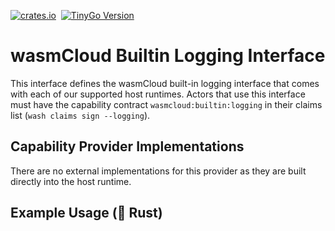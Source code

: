 [![crates.io](https://img.shields.io/crates/v/wasmcloud-interface-logging.svg)](https://crates.io/crates/wasmcloud-interface-logging)&nbsp;
[![TinyGo Version](https://img.shields.io/github/go-mod/go-version/wasmcloud/interfaces?label=TinyGo&filename=logging%2Ftinygo%2Fgo.mod)](https://pkg.go.dev/github.com/wasmcloud/interfaces/logging/tinygo)
# wasmCloud Builtin Logging Interface
This interface defines the wasmCloud built-in logging interface that comes with each of our supported host runtimes. Actors that use this interface must have the capability contract `wasmcloud:builtin:logging` in their claims list (`wash claims sign --logging`).

## Capability Provider Implementations

There are no external implementations for this provider as they are built directly into the host runtime.

## Example Usage (🦀 Rust)

